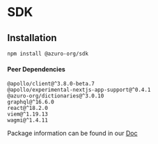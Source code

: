 # SDK

## Installation

```
npm install @azuro-org/sdk
```

#### Peer Dependencies

```
@apollo/client@^3.8.0-beta.7
@apollo/experimental-nextjs-app-support@^0.4.1
@azuro-org/dictionaries@^3.0.10
graphql@^16.6.0
react@^18.2.0
viem@^1.19.13
wagmi@^1.4.11
```

Package information can be found in our [Doc](https://gem.azuro.org/sdk/overview)
